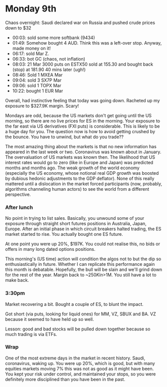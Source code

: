 
# Monday 9th

Chaos overnight: Saudi declared war on Russia and pushed crude prices down to $32

- 00:03: sold some more softbank (9434)
- 01:49: Somehow bought 4 AUD. Think this was a left-over stop. Anyway, made money on it!
- 06:17: sold Mar Z. 
- 06:33: bot GC (chaos, not inflation)
- 08:03: 21 Mar 3000 puts on ESTX50 sold at 155.30 and bought back (stop) at 181.90 40 mins later (ugh!)
- 08:46: Sold 1 MXEA Mar
- 09:04: sold 3 SX7P Mar
- 09:06: sold 1 TOPX Mar
- 10:22: bought 1 EUR Mar


Overall, had instinctive feeling that today was going down. Racheted up my exposure to $327.9K margin. Scary!

Mondays are odd, because the US markets don't get going until the US morning, so there are no live prices for ES in the morning. Your exposure to the far east via US derivatives (FXI puts) is considerable. This is likely to be a huge day for you. The question now is how to avoid getting crushed by the bounce. You have to unwind, but what do you trade??

The most amazing thing about the markets is that no new information has appeared in the last week or two. Coronavirus was known about in January. The overvaluation of US markets was known then. The likelihood that US interest rates would go to zero (like in Europe and Japan) was predicted months and months ago. The weak growth of the world economy (especially the US economy, whose notional real GDP growth was boosted by dubious hedonic adjustments to the GDP deflator). None of this really mattered until a dislocation in the market forced participants (now, probably, algorithms channeling human actors) to see the world from a different perspective.

### After lunch

No point in trying to list sales. Basically, you unwound some of your exposure through straight short futures positions in Australia, Japan, Europe. After an initial phase in which circuit breakers halted trading, the ES market started to rise. You actually bought one ES future. 

At one point you were up 20%, $197K. You could not realise this, no bids or offers in many long dated options positions. 

This morning's (US time) action will condition the algos not to but the dip so enthusiastically in future. Whether I can replicate this performance again this month is debatable. Hopefully, the bull will be slain and we'll grind down for the rest of the year. Margin back to ~$250K in >$1M. You still have a lot to make back.

### 3:30pm

Market recovering a bit. Bought a couple of ES, to blunt the impact. 

Got short (via puts, looking for liquid ones) for MM, VZ, SBUX and BA. VZ because it seemed to have held up so well. 

Lesson: good and bad stocks will be pulled down together because so much trading is via ETFs.

### Wrap

One of the most extreme days in the market in recent history. Saudi, coronavirus, waking up. You were up 20%, which is good, but with many equities markets moving 7% this was not as good as it might have been. You kept your risk under control, and maintained your stops, so you were definitely more disciplined than you have been in the past.


